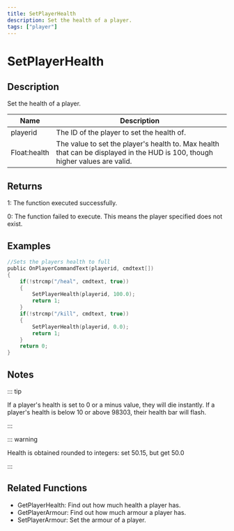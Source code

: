 ```yaml
---
title: SetPlayerHealth
description: Set the health of a player.
tags: ["player"]
---
```


# SetPlayerHealth

<TagLinks />

## Description

Set the health of a player.

| Name         | Description                                                                                                                  |
| ------------ | ---------------------------------------------------------------------------------------------------------------------------- |
| playerid     | The ID of the player to set the health of.                                                                                   |
| Float:health | The value to set the player's health to. Max health that can be displayed in the HUD is 100, though higher values are valid. |

## Returns

1: The function executed successfully.

0: The function failed to execute. This means the player specified does not exist.

## Examples

```c
//Sets the players health to full
public OnPlayerCommandText(playerid, cmdtext[])
{
    if(!strcmp("/heal", cmdtext, true))
    {
        SetPlayerHealth(playerid, 100.0);
        return 1;
    }
    if(!strcmp("/kill", cmdtext, true))
    {
        SetPlayerHealth(playerid, 0.0);
        return 1;
    }
    return 0;
}
```

## Notes

::: tip

If a player's health is set to 0 or a minus value, they will die instantly.
If a player's health is below 10 or above 98303, their health bar will flash.

:::

::: warning

Health is obtained rounded to integers: set 50.15, but get 50.0

:::

## Related Functions

- GetPlayerHealth: Find out how much health a player has.
- GetPlayerArmour: Find out how much armour a player has.
- SetPlayerArmour: Set the armour of a player.
